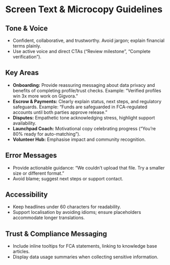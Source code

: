 # Screen Text & Microcopy Guidelines

## Tone & Voice
- Confident, collaborative, and trustworthy. Avoid jargon; explain financial terms plainly.
- Use active voice and direct CTAs (“Review milestone”, “Complete verification”).

## Key Areas
- **Onboarding:** Provide reassuring messaging about data privacy and benefits of completing profile/trust checks. Example: “Verified profiles win 3x more work on Gigvora.”
- **Escrow & Payments:** Clearly explain status, next steps, and regulatory safeguards. Example: “Funds are safeguarded in FCA-regulated accounts until both parties approve release.”
- **Disputes:** Empathetic tone acknowledging stress, highlight support availability.
- **Launchpad Coach:** Motivational copy celebrating progress (“You’re 80% ready for auto-matching”).
- **Volunteer Hub:** Emphasise impact and community recognition.

## Error Messages
- Provide actionable guidance: “We couldn’t upload that file. Try a smaller size or different format.”
- Avoid blame; suggest next steps or support contact.

## Accessibility
- Keep headlines under 60 characters for readability.
- Support localisation by avoiding idioms; ensure placeholders accommodate longer translations.

## Trust & Compliance Messaging
- Include inline tooltips for FCA statements, linking to knowledge base articles.
- Display data usage summaries when collecting sensitive information.
